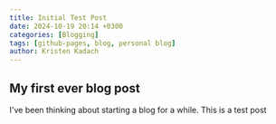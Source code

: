 ```yaml
---
title: Initial Test Post
date: 2024-10-19 20:14 +0300
categories: [Blogging]
tags: [github-pages, blog, personal blog]
author: Kristen Kadach
---
```


## My first ever blog post

I've been thinking about starting a blog for a while. This is a test post
